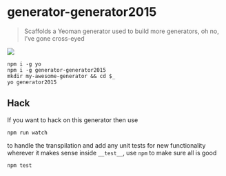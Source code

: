 
# generator-generator2015

> Scaffolds a Yeoman generator used to build more generators, oh no, I’ve gone cross-eyed

![](http://goo.gl/NVYL7K)

```
npm i -g yo
npm i -g generator-generator2015
mkdir my-awesome-generator && cd $_
yo generator2015
```

## Hack

If you want to hack on this generator then use

```
npm run watch
```

to handle the transpilation and add any unit tests for new functionality wherever it makes sense inside `__test__`, use `npm` to make sure all is good

```
npm test
```
